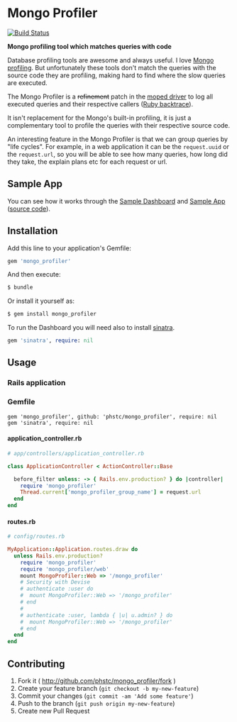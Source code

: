 # Mongo Profiler

[![Build Status](https://travis-ci.org/phstc/mongo_profiler.svg)](https://travis-ci.org/phstc/mongo_profiler)

**Mongo profiling tool which matches queries with code**

Database profiling tools are awesome and always useful. I love [Mongo profiling](http://docs.mongodb.org/manual/tutorial/manage-the-database-profiler/). But unfortunately these tools don't match the queries with the source code they are profiling, making hard to find where the slow queries are executed.

The Mongo Profiler is a <del>refinement</del> patch in the [moped driver](https://github.com/mongoid/moped) to log all executed queries and their respective callers ([Ruby backtrace](http://www.ruby-doc.org/core-2.1.1/Kernel.html#method-i-caller)).

It isn't replacement for the Mongo's built-in profiling, it is just a complementary tool to profile the queries with their respective source code.

An interesting feature in the Mongo Profiler is that we can group queries by "life cycles". For example, in a web application it can be the `request.uuid` or the `request.url`, so you will be able to see how many queries, how long did they take, the explain plans etc for each request or url.

## Sample App

You can see how it works through the [Sample Dashboard](https://mongo-profiler-sample-app.herokuapp.com/mongo_profiler) and [Sample App](https://mongo-profiler-sample-app.herokuapp.com) ([source code](https://github.com/phstc/mongo_profiler_sample_app)).

## Installation

Add this line to your application's Gemfile:

```ruby
gem 'mongo_profiler'
```

And then execute:

```bash
$ bundle
```

Or install it yourself as:

```bash
$ gem install mongo_profiler
```

To run the Dashboard you will need also to install [sinatra](https://github.com/sinatra/sinatra).

```ruby
gem 'sinatra', require: nil
```

## Usage

### Rails application

### Gemfile

```
gem 'mongo_profiler', github: 'phstc/mongo_profiler', require: nil
gem 'sinatra', require: nil
```

#### application_controller.rb

```ruby
# app/controllers/application_controller.rb

class ApplicationController < ActionController::Base

  before_filter unless: -> { Rails.env.production? } do |controller|
    require 'mongo_profiler'
    Thread.current['mongo_profiler_group_name'] = request.url
  end
end
```

#### routes.rb

```ruby
# config/routes.rb

MyApplication::Application.routes.draw do
  unless Rails.env.production?
    require 'mongo_profiler'
    require 'mongo_profiler/web'
    mount MongoProfiler::Web => '/mongo_profiler'
    # Security with Devise
    # authenticate :user do
    #  mount MongoProfiler::Web => '/mongo_profiler'
    # end
    #
    # authenticate :user, lambda { |u| u.admin? } do
    #  mount MongoProfiler::Web => '/mongo_profiler'
    # end
  end
end
```

## Contributing

1. Fork it ( http://github.com/phstc/mongo_profiler/fork )
2. Create your feature branch (`git checkout -b my-new-feature`)
3. Commit your changes (`git commit -am 'Add some feature'`)
4. Push to the branch (`git push origin my-new-feature`)
5. Create new Pull Request
